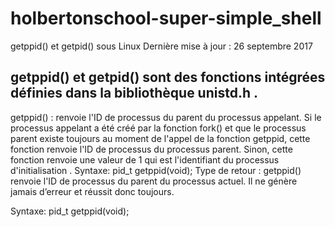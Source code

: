 # holbertonschool-super-simple_shell


getppid() et getpid() sous Linux
Dernière mise à jour : 26 septembre 2017

## getppid() et getpid() sont des fonctions intégrées définies dans la bibliothèque unistd.h .

getppid() : renvoie l'ID de processus du parent du processus appelant. Si le processus appelant a été créé par la fonction fork() et que le processus parent existe toujours au moment de l'appel de la fonction getppid, cette fonction renvoie l'ID de processus du processus parent. Sinon, cette fonction renvoie une valeur de 1 qui est l'identifiant du processus d'initialisation .
Syntaxe:
pid_t getppid(void);
Type de retour : getppid() renvoie l'ID de processus du parent du processus actuel. Il ne génère jamais d’erreur et réussit donc toujours.

Syntaxe:
pid_t getppid(void);


